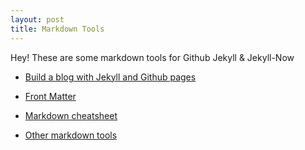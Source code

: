```yaml
---
layout: post
title: Markdown Tools
---
```


Hey! These are some markdown tools for Github Jekyll & Jekyll-Now

* [Build a blog with Jekyll and Github pages][1]

* [Front Matter][2]

* [Markdown cheatsheet][3]

* [Other markdown tools][4]

[1]: https://www.smashingmagazine.com/2014/08/build-blog-jekyll-github-pages/
[2]: http://jekyllrb.com/docs/frontmatter/
[3]: https://github.com/adam-p/markdown-here/wiki/Markdown-Cheatsheet
[4]: https://github.com/adam-p/markdown-here/wiki/Other-Markdown-Tools

